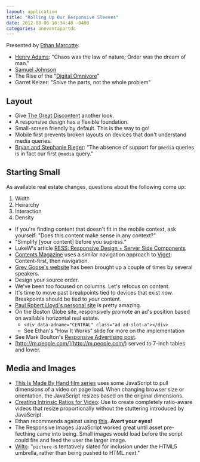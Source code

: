 ```yaml
---
layout: application
title: "Rolling Up Our Responsive Sleeves"
date: 2012-08-06 16:34:48 -0400
categories: aneventapartdc
---
```


Presented by [Ethan Marcotte](http://ethanmarcotte.com/).

- [Henry Adams](http://en.wikipedia.org/wiki/Henry_Adams): "Chaos was the law of nature; Order was the dream of man."
- [Samuel Johnson](http://en.wikipedia.org/wiki/Samuel_Johnson)
- The Rise of the "[Digital Omnivore](http://en.wikipedia.org/wiki/Digital_Omnivore)"
- Garret Keizer: "Solve the parts, not the whole problem"

## Layout ##

- Give [The Great Discontent](http://thegreatdiscontent.com/) another look.
- A responsive design has a flexible foundation.
- Small-screen friendly by default. This is the way to go!
- Mobile first prevents broken layouts on devices that don't understand media queries.
- [Bryan and Stephanie Rieger](http://yiibu.com/): "The absence of support for `@media` queries is in fact our first `@media` query."

## Starting Small ##

As available real estate changes, questions about the following come up:

1. Width
2. Heirarchy
3. Interaction
4. Density

- If you're finding content that doesn't fit in the mobile context, ask yourself: "Does this content make sense in any context?"
- "Simplify [your content] before you supress."
- LukeW's article [RESS: Responsive Design + Server Side Components](http://www.lukew.com/ff/entry.asp?1392)
- [Contents Magazine](http://contentsmagazine.com) uses a similar navigation approach to [Viget](http://www.viget.com): Content-first, then navigation.
- [Grey Goose's website](http://greygoose.com/) has been brought up a couple of times by several speakers.
- Design your source order.
- We've been too focused on columns. Let's refocus on content.
- It's time to move past breakpoints tied to devices that exist _now_. Breakpoints should be tied to _your_ content.
- [Paul Robert Lloyd's personal site](http://paulrobertlloyd.com/) is pretty amazing.
- On the Boston Globe site, responsively promote an ad's position based on available horizontal real estate.
	- `<div data-adname="CENTRAL" class="ad ad-slot-a"></div>`
	- See Ethan's "How It Works" slide for more on the implementation
- See Mark Boulton's [Responsive Advertising post](http://www.markboulton.co.uk/journal/comments/responsive-advertising).
- [http://m.people.com/](http://m.people.com/) served to 7-inch tables and lower.

## Media and Images ##

- [This Is Made By Hand film series](http://thisismadebyhand.com/) uses some JavaScript to pull dimensions of a video on page load. When changing browser size or orientation, the JavaScript resizes based on the original dimensions.
- [Creating Intrinsic Ratios for Video](http://www.alistapart.com/articles/creating-intrinsic-ratios-for-video/): Use to create completely ratio-aware videos that resize proportionally without the stuttering introduced by JavaScript.
- Ethan recommends against using [this](https://github.com/filamentgroup/Responsive-Images/). **Avert your eyes!**
- The Responsive Images JavaScript worked great until asset pre-fecthing came into being. Small images would load before the script could fire and feed the user the larger image.
- [Wilto](http://www.w3.org/community/respimg/2012/08/04/picture-in-the-html5-spec/): "`picture` is tentatively slated for inclusion under the HTML5 umbrella, rather than being pushed to HTML.next."
